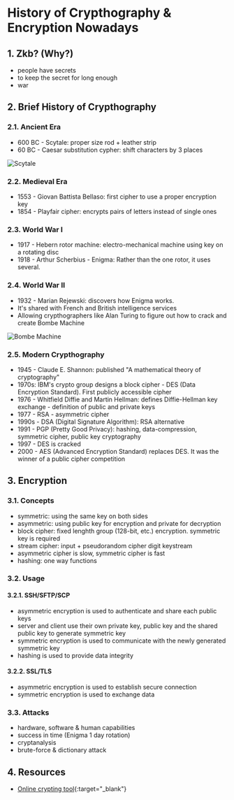 # History of Crypthography & Encryption Nowadays

## 1. Zkb? (Why?)

- people have secrets
- to keep the secret for long enough
- war

## 2. Brief History of Crypthography

### 2.1. Ancient Era
- 600 BC - Scytale: proper size rod + leather strip
- 60 BC - Caesar substitution cypher: shift characters by 3 places

![Scytale](https://upload.wikimedia.org/wikipedia/commons/5/51/Skytale.png)

### 2.2. Medieval Era
- 1553 - Giovan Battista Bellaso: first cipher to use a proper encryption key
- 1854 - Playfair cipher: encrypts pairs of letters instead of single ones

### 2.3. World War I
- 1917 - Hebern rotor machine: electro-mechanical machine using key on a rotating disc
- 1918 - Arthur Scherbius - Enigma: Rather than the one rotor, it uses several.

### 2.4. World War II
- 1932 - Marian Rejewski: discovers how Enigma works.
- It's shared with French and British intelligence services
- Allowing crypthographers like Alan Turing to figure out how to crack and create Bombe Machine

![Bombe Machine](https://upload.wikimedia.org/wikipedia/commons/7/7a/Wartime_picture_of_a_Bletchley_Park_Bombe.jpg)

### 2.5. Modern Crypthography
- 1945 - Claude E. Shannon: published "A mathematical theory of cryptography"
- 1970s: IBM's crypto group designs a block cipher - DES (Data Encryption Standard). First publicly accessible cipher
- 1976 - Whitfield Diffie and Martin Hellman: defines Diffie-Hellman key exchange - definition of public and private keys
- 1977 - RSA - asymmetric cipher
- 1990s - DSA (Digital Signature Algorithm): RSA alternative
- 1991 - PGP (Pretty Good Privacy): hashing, data-compression, symmetric cipher, public key cryptography
- 1997 - DES is cracked
- 2000 - AES (Advanced Encryption Standard) replaces DES. It was the winner of a public cipher competition

## 3. Encryption

### 3.1. Concepts
- symmetric: using the same key on both sides
- asymmetric: using public key for encryption and private for decryption
- block cipher: fixed lenghth group (128-bit, etc.) encryption. symmetric key is required
- stream cipher: input + pseudorandom cipher digit keystream
- asymmetric cipher is slow, symmetric cipher is fast
- hashing: one way functions

### 3.2. Usage

#### 3.2.1. SSH/SFTP/SCP
- asymmetric encryption is used to authenticate and share each public keys
- server and client use their own private key, public key and the shared public key to generate symmetric key
- symmetric encryption is used to communicate with the newly generated symmetric key
- hashing is used to provide data integrity

#### 3.2.2. SSL/TLS
- asymmetric encryption is used to establish secure connection
- symmetric encryption is used to exchange data

### 3.3. Attacks
- hardware, software & human capabilities
- success in time (Enigma 1 day rotation)
- cryptanalysis
- brute-force & dictionary attack

## 4. Resources
- [Online crypting tool](https://cryptii.com/){:target="_blank"}
